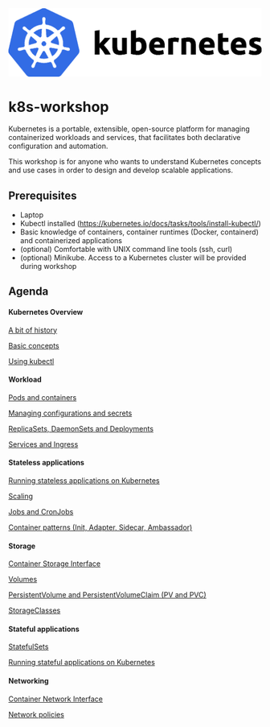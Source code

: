 <img src="images/kubernetes.png" alt="Kubernetes" style="zoom:50%;" />

# k8s-workshop

Kubernetes is a portable, extensible, open-source platform for managing containerized workloads and services, that facilitates both declarative configuration and automation.

This workshop is for anyone who wants to understand Kubernetes concepts and use cases in order to design and develop scalable applications.



## Prerequisites

- Laptop
- Kubectl installed (https://kubernetes.io/docs/tasks/tools/install-kubectl/)
- Basic knowledge of containers, container runtimes (Docker, containerd) and containerized applications
- (optional) Comfortable with UNIX command line tools (ssh, curl)
- (optional) Minikube. Access to a Kubernetes cluster will be provided during workshop



## Agenda

#### Kubernetes Overview

[A bit of history](./01-Overview/01-History.md)

[Basic concepts](./01-Overview/02-Concepts.md)

[Using kubectl](./01-Overview/03-kubectl.md)

#### Workload

[Pods and containers](./02-Workload/)

[Managing configurations and secrets](./02-Workload/)

[ReplicaSets, DaemonSets and Deployments](./02-Workload/)

[Services and Ingress](./02-Workload/)

#### Stateless applications

[Running stateless applications on Kubernetes](./03-Stateless/)

[Scaling](./03-Stateless/)

[Jobs and CronJobs](./03-Stateless/)

[Container patterns (Init, Adapter, Sidecar, Ambassador)](./03-Stateless/)

#### Storage

[Container Storage Interface](./04-Storage/)

[Volumes](./04-Storage/)

[PersistentVolume and PersistentVolumeClaim (PV and PVC)](./04-Storage/)

[StorageClasses](./04-Storage/)

#### Stateful applications

[StatefulSets](./05-Stateful/)

[Running stateful applications on Kubernetes](./05-Stateful/)

#### Networking

[Container Network Interface](./06-Networking/)

[Network policies](./06-Networking/)